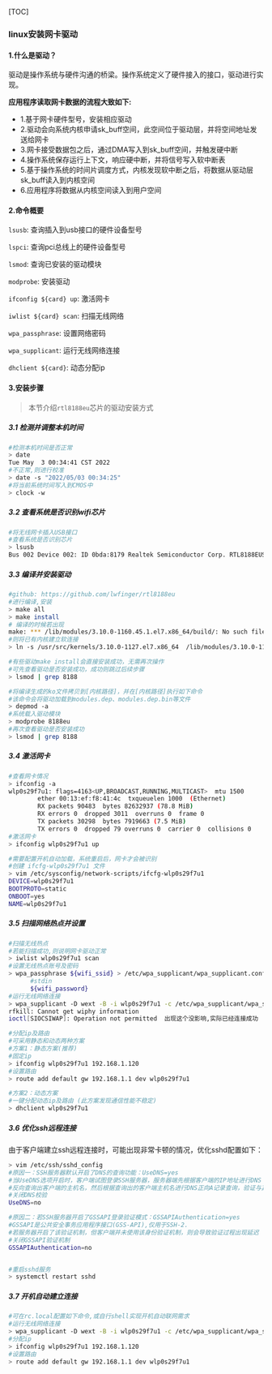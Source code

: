 [TOC]

### linux安装网卡驱动

#### 1.什么是驱动？
驱动是操作系统与硬件沟通的桥梁。操作系统定义了硬件接入的接口，驱动进行实现。

**应用程序读取网卡数据的流程大致如下:**

- 1.基于网卡硬件型号，安装相应驱动
- 2.驱动会向系统内核申请sk_buff空间，此空间位于驱动层，并将空间地址发送给网卡
- 3.网卡接受数据包之后，通过DMA写入到sk_buff空间，并触发硬中断
- 4.操作系统保存运行上下文，响应硬中断，并将信号写入软中断表
- 5.基于操作系统的时间片调度方式，内核发现软中断之后，将数据从驱动层sk_buff读入到内核空间
- 6.应用程序将数据从内核空间读入到用户空间

#### 2.命令概要
`lsusb`: 查询插入到usb接口的硬件设备型号

`lspci`: 查询pci总线上的硬件设备型号

`lsmod`: 查询已安装的驱动模块

`modprobe`: 安装驱动

`ifconfig ${card} up`: 激活网卡

`iwlist ${card} scan`: 扫描无线网络

`wpa_passphrase`: 设置网络密码

`wpa_supplicant`: 运行无线网络连接

`dhclient ${card}`: 动态分配ip

#### 3.安装步骤

> 本节介绍`rtl8188eu`芯片的驱动安装方式

##### 3.1 检测并调整本机时间

```bash
#检测本机时间是否正常
> date    
Tue May  3 00:34:41 CST 2022
#不正常,则进行校准
> date -s "2022/05/03 00:34:25"
#将当前系统时间写入到CMOS中
> clock -w
```

##### 3.2 查看系统是否识别wifi芯片

```bash
#将无线网卡插入USB接口
#查看系统是否识别芯片
> lsusb
Bus 002 Device 002: ID 0bda:8179 Realtek Semiconductor Corp. RTL8188EUS 802.11n Wireless Network Adapter
```

##### 3.3 编译并安装驱动

```bash
#github: https://github.com/lwfinger/rtl8188eu
#进行编译,安装
> make all
> make install
# 编译的时候若出现
make: *** /lib/modules/3.10.0-1160.45.1.el7.x86_64/build/: No such file or directory.  Stop.
#则将已有内核建立软连接
> ln -s /usr/src/kernels/3.10.0-1127.el7.x86_64  /lib/modules/3.10.0-1160.45.1.el7.x86_64/build/

#有些驱动make install会直接安装成功，无需再次操作
#可先查看驱动是否安装成功，成功则跳过后续步骤
> lsmod | grep 8188

#将编译生成的ko文件拷贝到[内核路径]，并在[内核路径]执行如下命令
#该命令会将驱动加载到modules.dep、modules.dep.bin等文件
> depmod -a
#系统载入驱动模块
> modprobe 8188eu
#再次查看驱动是否安装成功
> lsmod | grep 8188
```

##### 3.4 激活网卡

```bash
#查看网卡情况
> ifconfig -a
wlp0s29f7u1: flags=4163<UP,BROADCAST,RUNNING,MULTICAST>  mtu 1500
        ether 00:13:ef:f8:41:4c  txqueuelen 1000  (Ethernet)
        RX packets 90483  bytes 82632937 (78.8 MiB)
        RX errors 0  dropped 3011  overruns 0  frame 0
        TX packets 30298  bytes 7919663 (7.5 MiB)
        TX errors 0  dropped 79 overruns 0  carrier 0  collisions 0
#激活网卡
> ifconfig wlp0s29f7u1 up

#需要配置开机自动加载，系统重启后，网卡才会被识别
#创建 ifcfg-wlp0s29f7u1 文件
> vim /etc/sysconfig/network-scripts/ifcfg-wlp0s29f7u1
DEVICE=wlp0s29f7u1
BOOTPROTO=static
ONBOOT=yes
NAME=wlp0s29f7u1
```

##### 3.5 扫描网络热点并设置

```bash
#扫描无线热点
#若能扫描成功,则说明网卡驱动正常
> iwlist wlp0s29f7u1 scan
#设置无线热点账号及密码
> wpa_passphrase ${wifi_ssid} > /etc/wpa_supplicant/wpa_supplicant.conf
      #stdin
      ${wifi_password}
#运行无线网络连接
> wpa_supplicant -D wext -B -i wlp0s29f7u1 -c /etc/wpa_supplicant/wpa_supplicant.conf
rfkill: Cannot get wiphy information
ioctl[SIOCSIWAP]: Operation not permitted  出现这个没影响,实际已经连接成功

#分配ip及路由
#可采用静态和动态两种方案
#方案1：静态方案(推荐)
#固定ip
> ifconfig wlp0s29f7u1 192.168.1.120
#设置路由
> route add default gw 192.168.1.1 dev wlp0s29f7u1

#方案2：动态方案
#一键分配动态ip及路由 (此方案发现通信性能不稳定)
> dhclient wlp0s29f7u1
```

##### 3.6 优化ssh远程连接

由于客户端建立ssh远程连接时，可能出现非常卡顿的情况，优化sshd配置如下：

```bash
> vim /etc/ssh/sshd_config
#原因一：SSH服务器默认开启了DNS的查询功能：UseDNS=yes
#当UseDNS选项开启时，客户端试图登录SSH服务器，服务器端先根据客户端的IP地址进行DNS PTR
#反向查询出客户端的主机名，然后根据查询出的客户端主机名进行DNS正向A记录查询，验证与其原始IP地址是否一致。
#关闭DNS校验
UseDNS=no

#原因二：若SSH服务器开启了GSSAPI登录验证模式：GSSAPIAuthentication=yes
#GSSAPI是公共安全事务应用程序接口(GSS-API),仅用于SSH-2.
#若服务器开启了该验证机制，但客户端并未使用该身份验证机制，则会导致验证过程出现延迟
#关闭GSSAPI验证机制
GSSAPIAuthentication=no


#重启sshd服务
> systemctl restart sshd
```

##### 3.7 开机自动建立连接

```bash
#可在rc.local配置如下命令,或自行shell实现开机自动联网需求
#运行无线网络连接
> wpa_supplicant -D wext -B -i wlp0s29f7u1 -c /etc/wpa_supplicant/wpa_supplicant.conf 
#分配ip
> ifconfig wlp0s29f7u1 192.168.1.120
#设置路由
> route add default gw 192.168.1.1 dev wlp0s29f7u1
```
